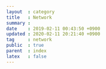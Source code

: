 ```yaml
---
layout  : category
title   : Network
summary : 
date    : 2019-02-11 00:43:50 +0900
updated : 2020-02-11 20:21:40 +0900
tag     : network
public  : true
parent  : index
latex   : false
---
```


